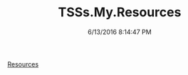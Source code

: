 ﻿---
title: TSSs.My.Resources
date: 6/13/2016 8:14:47 PM
---

[Resources](T-TSSs.My.Resources.Resources.html)
